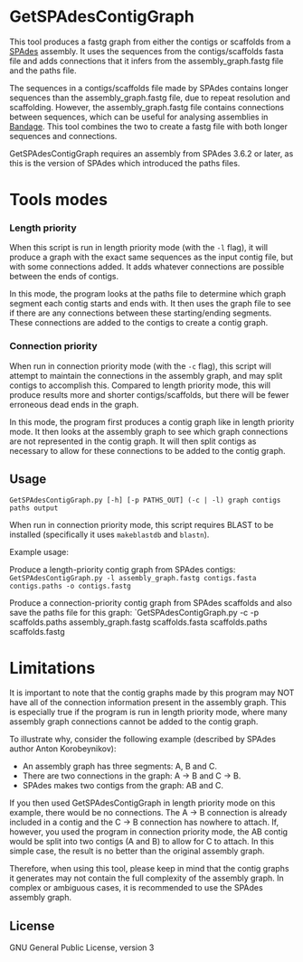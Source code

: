# GetSPAdesContigGraph

This tool produces a fastg graph from either the contigs or scaffolds from a [SPAdes](http://bioinf.spbau.ru/spades) assembly.  It uses the sequences from the contigs/scaffolds fasta file and adds connections that it infers from the assembly_graph.fastg file and the paths file.

The sequences in a contigs/scaffolds file made by SPAdes contains longer sequences than the assembly_graph.fastg file, due to repeat resolution and scaffolding.  However, the assembly_graph.fastg file contains connections between sequences, which can be useful for analysing assemblies in [Bandage](http://rrwick.github.io/Bandage/).  This tool combines the two to create a fastg file with both longer sequences and connections.

GetSPAdesContigGraph requires an assembly from SPAdes 3.6.2 or later, as this is the version of SPAdes which introduced the paths files.



# Tools modes

### Length priority

When this script is run in length priority mode (with the `-l` flag), it will produce a graph with the exact same sequences as the input contig file, but with some connections added.  It adds whatever connections are possible between the ends of contigs.

In this mode, the program looks at the paths file to determine which graph segment each contig starts and ends with.  It then uses the graph file to see if there are any connections between these starting/ending segments.  These connections are added to the contigs to create a contig graph.

### Connection priority

When run in connection priority mode (with the `-c` flag), this script will attempt to maintain the connections in the assembly graph, and may split contigs to accomplish this.  Compared to length priority mode, this will produce results more and shorter contigs/scaffolds, but there will be fewer erroneous dead ends in the graph.

In this mode, the program first produces a contig graph like in length priority mode.  It then looks at the assembly graph to see which graph connections are not represented in the contig graph.  It will then split contigs as necessary to allow for these connections to be added to the contig graph.



## Usage

```GetSPAdesContigGraph.py [-h] [-p PATHS_OUT] (-c | -l) graph contigs paths output```

When run in connection priority mode, this script requires BLAST to be installed (specifically it uses `makeblastdb` and `blastn`).

Example usage:

Produce a length-priority contig graph from SPAdes contigs:
`GetSPAdesContigGraph.py -l assembly_graph.fastg contigs.fasta contigs.paths -o contigs.fastg`

Produce a connection-priority contig graph from SPAdes scaffolds and also save the paths file for this graph:
`GetSPAdesContigGraph.py -c -p scaffolds.paths assembly_graph.fastg scaffolds.fasta scaffolds.paths scaffolds.fastg



# Limitations

It is important to note that the contig graphs made by this program may NOT have all of the connection information present in the assembly graph.  This is especially true if the program is run in length priority mode, where many assembly graph connections cannot be added to the contig graph.

To illustrate why, consider the following example (described by SPAdes author Anton Korobeynikov):
* An assembly graph has three segments: A, B and C.
* There are two connections in the graph: A -> B and C -> B.
* SPAdes makes two contigs from the graph: AB and C.

If you then used GetSPAdesContigGraph in length priority mode on this example, there would be no connections.  The A -> B connection is already included in a contig and the C -> B connection has nowhere to attach.  If, however, you used the program in connection priority mode, the AB contig would be split into two contigs (A and B) to allow for C to attach.  In this simple case, the result is no better than the original assembly graph.

Therefore, when using this tool, please keep in mind that the contig graphs it generates may not contain the full complexity of the assembly graph.  In complex or ambiguous cases, it is recommended to use the SPAdes assembly graph.



## License

GNU General Public License, version 3
